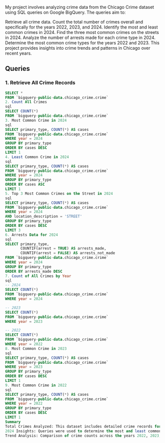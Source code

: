 
My project involves analyzing crime data from the Chicago Crime dataset using SQL queries on Google BigQuery. The queries aim to:

Retrieve all crime data.
Count the total number of crimes overall and specifically for the years 2022, 2023, and 2024.
Identify the most and least common crimes in 2024.
Find the three most common crimes on the streets in 2024.
Analyze the number of arrests made for each crime type in 2024.
Determine the most common crime types for the years 2022 and 2023.
This project provides insights into crime trends and patterns in Chicago over recent years.
## Queries

### 1. Retrieve All Crime Records
```sql
SELECT *
FROM `bigquery-public-data.chicago_crime.crime`
2. Count All Crimes
sql
SELECT COUNT(*)
FROM `bigquery-public-data.chicago_crime.crime`
3. Most Common Crime in 2024
sql
SELECT primary_type, COUNT(*) AS cases
FROM `bigquery-public-data.chicago_crime.crime`
WHERE year = 2024
GROUP BY primary_type
ORDER BY cases DESC
LIMIT 1
4. Least Common Crime in 2024
sql
SELECT primary_type, COUNT(*) AS cases
FROM `bigquery-public-data.chicago_crime.crime`
WHERE year = 2024
GROUP BY primary_type
ORDER BY cases ASC
LIMIT 1
5. Top 3 Most Common Crimes on the Street in 2024
sql
SELECT primary_type, COUNT(*) AS cases
FROM `bigquery-public-data.chicago_crime.crime`
WHERE year = 2024
AND location_description = 'STREET'
GROUP BY primary_type
ORDER BY cases DESC
LIMIT 3
6. Arrests Data for 2024
sql
SELECT primary_type, 
       COUNTIF(arrest = TRUE) AS arrests_made, 
       COUNTIF(arrest = FALSE) AS arrests_not_made
FROM `bigquery-public-data.chicago_crime.crime`
WHERE year = 2024
GROUP BY primary_type
ORDER BY arrests_made DESC
7. Count of All Crimes by Year
sql
-- 2024
SELECT COUNT(*)
FROM `bigquery-public-data.chicago_crime.crime`
WHERE year = 2024

-- 2023
SELECT COUNT(*)
FROM `bigquery-public-data.chicago_crime.crime`
WHERE year = 2023

-- 2022
SELECT COUNT(*)
FROM `bigquery-public-data.chicago_crime.crime`
WHERE year = 2022
8. Most Common Crime in 2023
sql
SELECT primary_type, COUNT(*) AS cases
FROM `bigquery-public-data.chicago_crime.crime`
WHERE year = 2023
GROUP BY primary_type
ORDER BY cases DESC
LIMIT 1
9. Most Common Crime in 2022
sql
SELECT primary_type, COUNT(*) AS cases
FROM `bigquery-public-data.chicago_crime.crime`
WHERE year = 2022
GROUP BY primary_type
ORDER BY cases DESC
LIMIT 1
Summary
Total Crimes Analyzed: This dataset includes detailed crime records for Chicago from multiple years.
2024 Insights: Queries were used to determine the most and least common crimes, analyze arrest data, and investigate crimes specifically occurring on streets.
Trend Analysis: Comparison of crime counts across the years 2022, 2023, and 2024 to identify trends in crime patterns over time.

